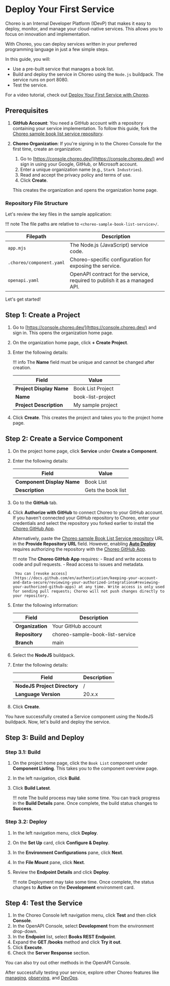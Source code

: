 # Deploy Your First Service

Choreo is an Internal Developer Platform (IDevP) that makes it easy to deploy, monitor, and manage your cloud-native services. This allows you to focus on innovation and implementation.

With Choreo, you can deploy services written in your preferred programming language in just a few simple steps.

In this guide, you will:

- Use a pre-built service that manages a book list.
- Build and deploy the service in Choreo using the `Node.js` buildpack. The service runs on port 8080.
- Test the service.

For a video tutorial, check out [Deploy Your First Service with Choreo](https://www.youtube.com/watch?v=-qoweQWCiYM).

## Prerequisites

1. **GitHub Account**: You need a GitHub account with a repository containing your service implementation. To follow this guide, fork the [Choreo sample book list service repository](https://github.com/wso2/choreo-sample-book-list-service/).

2. **Choreo Organization**: If you're signing in to the Choreo Console for the first time, create an organization:
    1. Go to [https://console.choreo.dev/](https://console.choreo.dev/) and sign in using your Google, GitHub, or Microsoft account.
    2. Enter a unique organization name (e.g., `Stark Industries`).
    3. Read and accept the privacy policy and terms of use.
    4. Click **Create**.

    This creates the organization and opens the organization home page.

### Repository File Structure

Let's review the key files in the sample application:

!!! note 
    The file paths are relative to `<choreo-sample-book-list-service>/`.

| Filepath               | Description                                                                   |
|------------------------|-------------------------------------------------------------------------------|
| `app.mjs`              | The Node.js (JavaScript) service code.                                        |
| `.choreo/component.yaml` | Choreo-specific configuration for exposing the service.                       |
| `openapi.yaml`         | OpenAPI contract for the service, required to publish it as a managed API.    |

Let's get started!

## Step 1: Create a Project

1. Go to [https://console.choreo.dev/](https://console.choreo.dev/) and sign in. This opens the organization home page.
2. On the organization home page, click **+ Create Project**.
3. Enter the following details:

    !!! info
        The **Name** field must be unique and cannot be changed after creation.

    | **Field**                | **Value**                          |
    |--------------------------|------------------------------------|
    | **Project Display Name** | Book List Project                  |
    | **Name**                 | book-list-project                  |
    | **Project Description**  | My sample project                  |

4. Click **Create**. This creates the project and takes you to the project home page.

## Step 2: Create a Service Component

1. On the project home page, click **Service** under **Create a Component**.
2. Enter the following details:

    | **Field**                 | **Value**              |
    |---------------------------|------------------------|
    | **Component Display Name**| Book List              |
    | **Description**           | Gets the book list     |

3. Go to the **GitHub** tab.
4. Click **Authorize with GitHub** to connect Choreo to your GitHub account. If you haven't connected your GitHub repository to Choreo, enter your credentials and select the repository you forked earlier to install the [Choreo GitHub App](https://github.com/marketplace/choreo-apps).

    Alternatively, paste the [Choreo sample Book List Service repository](https://github.com/wso2/choreo-sample-book-list-service) URL in the **Provide Repository URL** field. However, enabling [**Auto Deploy**](https://wso2.com/choreo/docs/choreo-concepts/ci-cd/#deploy) requires authorizing the repository with the [Choreo GitHub App](https://github.com/marketplace/choreo-apps).

    !!! note
        The **Choreo GitHub App** requires:
        - Read and write access to code and pull requests.
        - Read access to issues and metadata.

        You can [revoke access](https://docs.github.com/en/authentication/keeping-your-account-and-data-secure/reviewing-your-authorized-integrations#reviewing-your-authorized-github-apps) at any time. Write access is only used for sending pull requests; Choreo will not push changes directly to your repository.

5. Enter the following information:

    | **Field**             | **Description**                  |
    |-----------------------|----------------------------------|
    | **Organization**      | Your GitHub account              |
    | **Repository**        | choreo-sample-book-list-service  |
    | **Branch**            | main                             |

6. Select the **NodeJS** buildpack.
7. Enter the following details:

    | **Field**                    | **Description**   |
    |------------------------------|-------------------|    
    | **NodeJS Project Directory** | /                 |
    | **Language Version**         | 20.x.x            |

8. Click **Create**.

You have successfully created a Service component using the NodeJS buildpack. Now, let's build and deploy the service.

## Step 3: Build and Deploy

### Step 3.1: Build

1. On the project home page, click the `Book List` component under **Component Listing**. This takes you to the component overview page.
2. In the left navigation, click **Build**.
3. Click **Build Latest**.

   !!! note
        The build process may take some time. You can track progress in the **Build Details** pane. Once complete, the build status changes to **Success**.

### Step 3.2: Deploy

1. In the left navigation menu, click **Deploy**.
2. On the **Set Up** card, click **Configure & Deploy**.
3. In the **Environment Configurations** pane, click **Next**.
4. In the **File Mount** pane, click **Next**.
5. Review the **Endpoint Details** and click **Deploy**.

    !!! note
        Deployment may take some time. Once complete, the status changes to **Active** on the **Development** environment card.

## Step 4: Test the Service

1. In the Choreo Console left navigation menu, click **Test** and then click **Console**.
2. In the OpenAPI Console, select **Development** from the environment drop-down.
3. In the **Endpoint** list, select **Books REST Endpoint**.
4. Expand the **GET /books** method and click **Try it out**.
5. Click **Execute**.
6. Check the **Server Response** section.

You can also try out other methods in the OpenAPI Console.

After successfully testing your service, explore other Choreo features like [managing](../api-management/lifecycle-management.md), [observing](../monitoring-and-insights/observability-overview.md), and [DevOps](../devops-and-ci-cd/view-runtime-details.md).